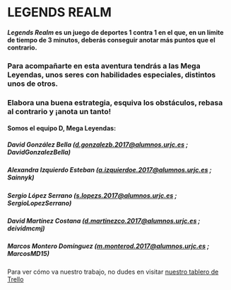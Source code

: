 # LEGENDS REALM
#### *Legends Realm* es un juego de deportes 1 contra 1 en el que, en un límite de tiempo de 3 minutos, deberás conseguir anotar más puntos que el contrario.
### Para acompañarte en esta aventura tendrás a las Mega Leyendas, unos seres con habilidades especiales, distintos unos de otros.
### Elabora una buena estrategia, esquiva los obstáculos, rebasa al contrario y ¡anota un tanto!

#### Somos el equipo D, Mega Leyendas:  
##### David González Bella (d.gonzalezb.2017@alumnos.urjc.es ; DavidGonzalezBella)
##### Alexandra Izquierdo Esteban (a.izquierdoe.2017@alumnos.urjc.es ; Sainnyk)
##### Sergio López Serrano (s.lopezs.2017@alumnos.urjc.es ; SergioLopezSerrano)
##### David Martínez Costana (d.martinezco.2017@alumnos.urjc.es ; deividmcmj)
##### Marcos Montero Domínguez (m.monterod.2017@alumnos.urjc.es ; MarcosMD15)

Para ver cómo va nuestro trabajo, no dudes en visitar [nuestro tablero de Trello](https://trello.com/b/3iwQia61)
